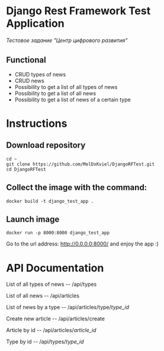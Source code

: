 # Django Rest Framework Test Application 
###### Тестовое задание "Центр цифрового развития"

## Functional

- CRUD types of news
- CRUD news
- Possibility to get a list of all types of news
- Possibility to get a list of all news
- Possibility to get a list of news of a certain type

# Instructions

## Download repository

 ```
cd ~
git clone https://github.com/MelDxKviel/DjangoRFTest.git
cd DjangoRFTest
 ```

## Collect the image with the command:
```
docker build -t django_test_app .
```

## Launch image

```
docker run -p 8000:8000 django_test_app
```

Go to the url address: http://0.0.0.0:8000/ and enjoy the app :)

# API Documentation

List of all types of news -- /api/types

List of all news -- /api/articles

List of news by a type -- /api/articles/type/*type_id*

Create new article -- /api/articles/create

Article by id -- /api/articles/*article_id*

Type by id -- /api/types/*type_id*
